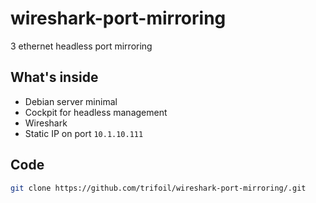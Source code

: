 # wireshark-port-mirroring
3 ethernet headless port mirroring


## What's inside

* Debian server minimal
* Cockpit for headless management
* Wireshark
* Static IP on port ```10.1.10.111```

## Code

```sh
git clone https://github.com/trifoil/wireshark-port-mirroring/.git

```

